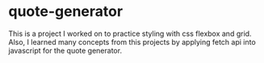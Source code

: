 # quote-generator
This is a project I worked on to practice styling with css flexbox and grid. Also, I learned many concepts from this projects by applying fetch api into javascript for the quote generator.
